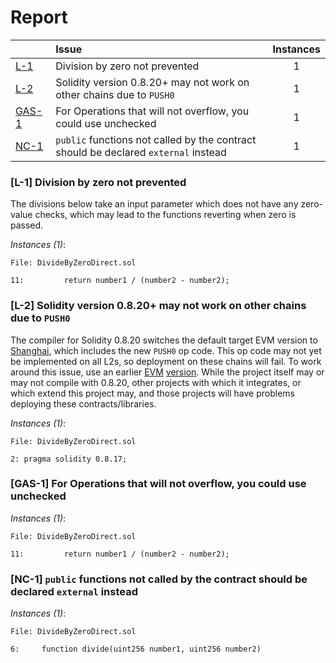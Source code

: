 # Report

| |Issue|Instances|
|-|:-|:-:|
| [L-1](#L-1) | Division by zero not prevented | 1 |
| [L-2](#L-2) | Solidity version 0.8.20+ may not work on other chains due to `PUSH0` | 1 |
| [GAS-1](#GAS-1) | For Operations that will not overflow, you could use unchecked | 1 |
| [NC-1](#NC-1) | `public` functions not called by the contract should be declared `external` instead | 1 |



### <a name="L-1"></a>[L-1] Division by zero not prevented
The divisions below take an input parameter which does not have any zero-value checks, which may lead to the functions reverting when zero is passed.

*Instances (1)*:
```solidity
File: DivideByZeroDirect.sol

11:         return number1 / (number2 - number2);

```

### <a name="L-2"></a>[L-2] Solidity version 0.8.20+ may not work on other chains due to `PUSH0`
The compiler for Solidity 0.8.20 switches the default target EVM version to [Shanghai](https://blog.soliditylang.org/2023/05/10/solidity-0.8.20-release-announcement/#important-note), which includes the new `PUSH0` op code. This op code may not yet be implemented on all L2s, so deployment on these chains will fail. To work around this issue, use an earlier [EVM](https://docs.soliditylang.org/en/v0.8.20/using-the-compiler.html?ref=zaryabs.com#setting-the-evm-version-to-target) [version](https://book.getfoundry.sh/reference/config/solidity-compiler#evm_version). While the project itself may or may not compile with 0.8.20, other projects with which it integrates, or which extend this project may, and those projects will have problems deploying these contracts/libraries.

*Instances (1)*:
```solidity
File: DivideByZeroDirect.sol

2: pragma solidity 0.8.17;

```

### <a name="GAS-1"></a>[GAS-1] For Operations that will not overflow, you could use unchecked

*Instances (1)*:
```solidity
File: DivideByZeroDirect.sol

11:         return number1 / (number2 - number2);

```

### <a name="NC-1"></a>[NC-1] `public` functions not called by the contract should be declared `external` instead

*Instances (1)*:
```solidity
File: DivideByZeroDirect.sol

6:     function divide(uint256 number1, uint256 number2)

```


